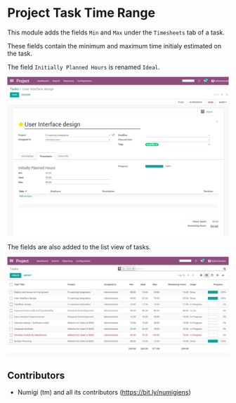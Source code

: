 # Project Task Time Range

This module adds the fields `Min` and `Max` under the `Timesheets` tab of a task.

These fields contain the minimum and maximum time initialy estimated on the task.

The field `Initially Planned Hours` is renamed `Ideal`.

![Task Form](static/description/form_view.png?raw=true)

The fields are also added to the list view of tasks.

![Task List](static/description/list_view.png?raw=true)

Contributors
------------
* Numigi (tm) and all its contributors (https://bit.ly/numigiens)
